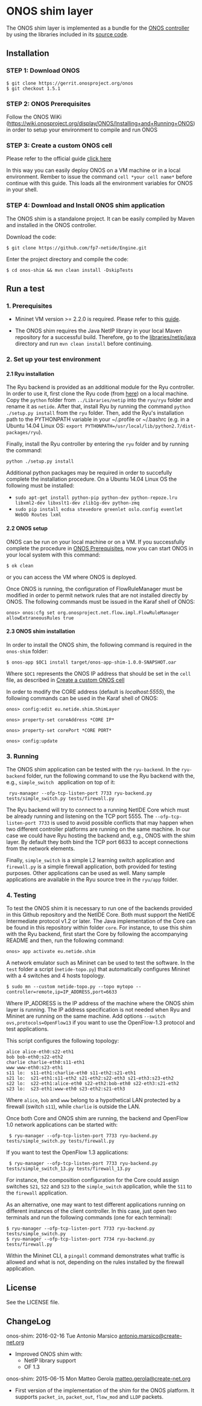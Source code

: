 # ONOS shim layer

The ONOS shim layer is implemented as a bundle for the [ONOS controller](http://onosproject.org/) by using the libraries included in its [source code](https://wiki.onosproject.org/display/ONOS/Downloads).  

## Installation

### STEP 1: Download ONOS
```
$ git clone https://gerrit.onosproject.org/onos
$ git checkout 1.5.1
```
### STEP 2: ONOS Prerequisites

Follow the ONOS WiKi (https://wiki.onosproject.org/display/ONOS/Installing+and+Running+ONOS) in order to setup your environment to compile and run ONOS

### STEP 3: Create a custom ONOS cell

Please refer to the official guide [click here](https://wiki.onosproject.org/display/ONOS/ONOS+from+Scratch#ONOSfromScratch-4.Createacustomcelldefinition)

In this way you can easily deploy ONOS on a VM machine or in a local environment. Rember to issue the command ```cell *your cell name*``` before continue with this guide. This loads all the environment variables for ONOS in your shell.

### STEP 4: Download and Install ONOS shim application

The ONOS shim is a standalone project. It can be easily compiled by Maven and installed in the ONOS controller.

Download the code:
```
$ git clone https://github.com/fp7-netide/Engine.git
```

Enter the project directory and compile the code:
```
$ cd onos-shim && mvn clean install -DskipTests
```


## Run a test

### 1. Prerequisites

- Mininet VM version >= 2.2.0 is required. Please refer to this [guide](http://mininet.org/download/#option-1-mininet-vm-installation-easy-recommended).

- The ONOS shim requires the Java NetIP library in your local Maven repository for a successful build. Therefore, go to the [libraries/netip/java](../lib/netip/java) directory and run `mvn clean install` before continuing.

### 2. Set up your test environment

#### 2.1 Ryu installation

The Ryu backend is provided as an additional module for the Ryu controller. In order to use it, first clone the Ryu code (from [here](https://github.com/osrg/ryu)) on a local machine. Copy the ```python``` folder from ```../Libraries/netip``` into the ```ryu/ryu``` folder and rename it as ```netide```. After that, install Ryu by running the command ```python ./setup.py install``` from the ```ryu``` folder.
Then, add the Ryu's installation path to the PYTHONPATH variable in your ~/.profile or ~/.bashrc (e.g. in a Ubuntu 14.04 Linux OS: ```export PYTHONPATH=/usr/local/lib/python2.7/dist-packages/ryu```).

Finally, install the Ryu controller by entering the ```ryu``` folder and by running the command:

```python ./setup.py install```

Additional python packages may be required in order to succefully complete the installation procedure. On a Ubuntu 14.04 Linux OS the following must be installed:
* ```sudo apt-get install python-pip python-dev python-repoze.lru libxml2-dev libxslt1-dev zlib1g-dev python-zmq```
* ```sudo pip install ecdsa stevedore greenlet oslo.config eventlet WebOb Routes lxml```

#### 2.2 ONOS setup

ONOS can be run on your local machine or on a VM. If you successfully complete the procedure in [ONOS Prerequisites](#step-2-onos-prerequisites), now you can start ONOS in your local system with this command:

```
$ ok clean
```

or you can access the VM where ONOS is deployed.

Once ONOS is running, the configuration of FlowRuleManager must be modified in order to permit network rules that are not installed directly by ONOS. The following commands must be issued in the Karaf shell of ONOS:

```
onos> onos:cfg set org.onosproject.net.flow.impl.FlowRuleManager allowExtraneousRules true
```

#### 2.3 ONOS shim installation

In order to install the ONOS shim, the following command is required in the `onos-shim` folder:

```$ onos-app $OC1 install target/onos-app-shim-1.0.0-SNAPSHOT.oar```

Where `$OC1` represents the ONOS IP address that should be set in the `cell` file, as described in [Create a custom ONOS cell](#step-3-create-a-custom-onos-cell)

In order to modify the CORE address (default is *localhost:5555*), the following commands can be used in the Karaf shell of ONOS:

```
onos> config:edit eu.netide.shim.ShimLayer

onos> property-set coreAddress *CORE IP*

onos> property-set corePort *CORE PORT*

onos> config:update
```

### 3. Running
The ONOS shim application can be tested with the `ryu-backend`. In the ```ryu-backend``` folder, run the following command to use the Ryu backend with the, e.g., ```simple_switch ``` application on top of it:

``` ryu-manager --ofp-tcp-listen-port 7733 ryu-backend.py tests/simple_switch.py tests/firewall.py```

The Ryu backend will try to connect to a running NetIDE Core which must be already running and listening on the TCP port 5555.
The ```--ofp-tcp-listen-port 7733``` is used to avoid possible conflicts that may happen when two different controller platforms are running on the same machine. In our case we could have Ryu hosting the backend and, e.g., ONOS with the shim layer. By default they both bind the TCP port 6633 to accept connections from the network elements.

Finally, ```simple_switch``` is a simple L2 learning switch application and ```firewall.py``` is a simple firewall application, both provided for testing purposes. Other applications can be used as well. Many sample applications are available in the Ryu source tree in the ```ryu/app``` folder.

### 4. Testing

To test the ONOS shim it is necessary to run one of the backends provided in this Github repository and the NetIDE Core. Both must support the NetIDE Intermediate protocol v1.2 or later.
The Java implementation of the Core can be found in this repository within folder ```core```.
For instance, to use this shim with the Ryu backend, first start the Core by following the accompanying README and then, run the following command:

```
onos> app activate eu.netide.shim
```

A network emulator such as Mininet can be used to test the software. In the ```test``` folder a script (```netide-topo.py```) that automatically configures Mininet with a 4 switches and 4 hosts topology.
```
$ sudo mn --custom netide-topo.py --topo mytopo --controller=remote,ip=IP_ADDRESS,port=6633
```
Where IP_ADDRESS is the IP address of the machine where the ONOS shim layer is running. The IP address specification is not needed when Ryu and Mininet are running on the same machine. Add options ```--switch ovs,protocols=OpenFlow13``` if you want to use the OpenFlow-1.3 protocol and test applications.

This script configures the following topology:

```
alice alice-eth0:s22-eth1
bob bob-eth0:s22-eth2
charlie charlie-eth0:s11-eth1
www www-eth0:s23-eth1
s11 lo:  s11-eth1:charlie-eth0 s11-eth2:s21-eth1
s21 lo:  s21-eth1:s11-eth2 s21-eth2:s22-eth3 s21-eth3:s23-eth2
s22 lo:  s22-eth1:alice-eth0 s22-eth2:bob-eth0 s22-eth3:s21-eth2
s23 lo:  s23-eth1:www-eth0 s23-eth2:s21-eth3
```

Where ```alice```, ```bob``` and ```www``` belong to a hypothetical LAN protected by a firewall (switch ```s11```), while ```charlie``` is outside the LAN.

Once both Core and ONOS shim are running, the backend and OpenFlow 1.0 network applications can be started with:

``` $ ryu-manager --ofp-tcp-listen-port 7733 ryu-backend.py tests/simple_switch.py tests/firewall.py```

If you want to test the OpenFlow 1.3 applications:

``` $ ryu-manager --ofp-tcp-listen-port 7733 ryu-backend.py tests/simple_switch_13.py tests/firewall_13.py```

For instance, the composition configuration for the Core could assign switches ```S21```, ```S22``` and ```S23``` to the ```simple_switch``` application, while the ```S11``` to the ```firewall``` application.

As an alternative, one may want to test different applications running on different instances of the client controller. In this case, just open two terminals and run the following commands (one for each terminal):

```
$ ryu-manager --ofp-tcp-listen-port 7733 ryu-backend.py tests/simple_switch.py
$ ryu-manager --ofp-tcp-listen-port 7734 ryu-backend.py tests/firewall.py
```

Within the Mininet CLI, a ```pingall``` command demonstrates what traffic is allowed and what is not, depending on the rules installed by the firewall application.

## License

See the LICENSE file.

## ChangeLog

onos-shim: 2016-02-16 Tue Antonio Marsico <antonio.marsico@create-net.org>

  * Improved ONOS shim with:
    * NetIP library support
    * OF 1.3

onos-shim: 2015-06-15 Mon Matteo Gerola <matteo.gerola@create-net.org>

  * First version of the implementation of the shim for the ONOS platform. It supports ```packet_in```, ```packet_out```, ```flow_mod``` and ```LLDP``` packets.
